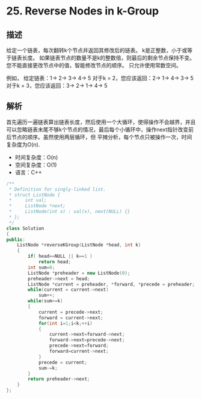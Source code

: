 # 25. Reverse Nodes in k-Group

## 描述
给定一个链表，每次翻转k个节点并返回其修改后的链表。
k是正整数，小于或等于链表长度。 如果链表节点的数量不是k的整数倍，则最后的剩余节点保持不变。
您不能直接更改节点中的值，智能修改节点的顺序。
只允许使用常数空间。

例如，
给定链表：1-> 2-> 3-> 4-> 5
对于k = 2，您应该返回：2-> 1-> 4-> 3-> 5
对于k = 3，您应该返回：3-> 2-> 1-> 4-> 5

## 解析
首先遍历一遍链表算出链表长度，然后使用一个大循环，使得操作不会越界，并且可以忽略链表末尾不够k个节点的情况，最后每个小循环中，操作next指针改变前后节点的顺序。虽然使用两层循环，但 平摊分析，每个节点只被操作一次，时间复杂度为O(n).

- 时间复杂度：O(n)  
- 空间复杂度：O(1)
- 语言：C++

```C++
/**
 * Definition for singly-linked list.
 * struct ListNode {
 *     int val;
 *     ListNode *next;
 *     ListNode(int x) : val(x), next(NULL) {}
 * };
 */
class Solution 
{
public:
    ListNode *reverseKGroup(ListNode *head, int k) 
    {
        if( head==NULL || k==1 ) 
            return head;
        int sum=0;
        ListNode *preheader = new ListNode(0);
        preheader->next = head;
        ListNode *current = preheader, *forward, *precede = preheader;
        while(current = current->next) 
            sum++;
        while(sum>=k) 
        {
            current = precede->next;
            forward = current->next;
            for(int i=1;i<k;++i) 
            {
                current->next=forward->next;
                forward->next=precede->next;
                precede->next=forward;
                forward=current->next;
            }
            precede = current;
            sum-=k;
        }
        return preheader->next;
    }
};
```

